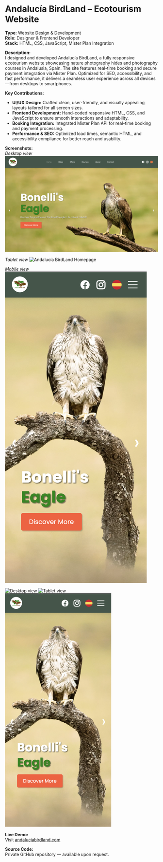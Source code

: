 # Andalucía BirdLand – Ecotourism Website

**Type:** Website Design & Development  
**Role:** Designer & Frontend Developer  
**Stack:** HTML, CSS, JavaScript, Mister Plan Integration

**Description:**  
I designed and developed Andalucía BirdLand, a fully responsive ecotourism website showcasing nature photography hides and photography courses in Andalusia, Spain. The site features real-time booking and secure payment integration via Mister Plan. Optimized for SEO, accessibility, and fast performance, it delivers a seamless user experience across all devices—from desktops to smartphones.

**Key Contributions:**  
- **UI/UX Design:** Crafted clean, user-friendly, and visually appealing layouts tailored for all screen sizes.  
- **Frontend Development:** Hand-coded responsive HTML, CSS, and JavaScript to ensure smooth interactions and adaptability.  
- **Booking Integration:** Integrated Mister Plan API for real-time booking and payment processing.  
- **Performance & SEO:** Optimized load times, semantic HTML, and accessibility compliance for better reach and usability.

**Screenshots:**  
*Desktop view*
![Andalucía BirdLand Homepage](./assets/laptop-view.png)

*Tablet view*
![Andalucía BirdLand Homepage](./assets/tablet-view.png)

*Mobile view*
![Andalucía BirdLand Homepage](./assets/mobile-view.png)

<!-- Desktop -->
<img src="./assets/laptop-view" alt="Desktop view" width="800"/>

<!-- Tablet -->
<img src="./assets/tablet-view.png" alt="Tablet view" width="600"/>

<!-- Mobile -->
<img src="./assets/mobile-view.png" alt="Mobile view" width="350"/>


**Live Demo:**  
Visit [andaluciabirdland.com](https://www.andaluciabirdland.com)

**Source Code:**  
Private GitHub repository — available upon request.
